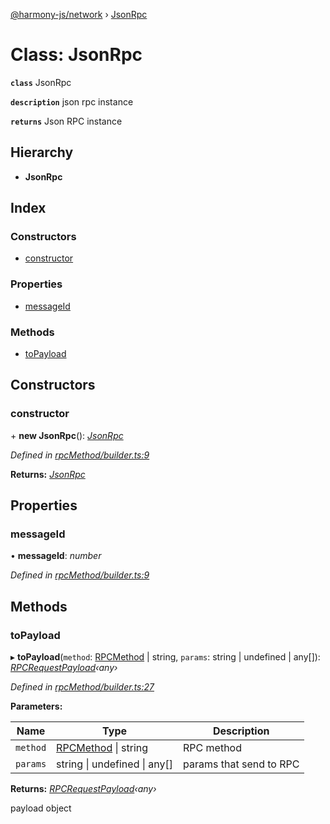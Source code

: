 [@harmony-js/network](../globals.md) › [JsonRpc](jsonrpc.md)

# Class: JsonRpc

**`class`** JsonRpc

**`description`** json rpc instance

**`returns`** Json RPC instance

## Hierarchy

* **JsonRpc**

## Index

### Constructors

* [constructor](jsonrpc.md#constructor)

### Properties

* [messageId](jsonrpc.md#messageid)

### Methods

* [toPayload](jsonrpc.md#topayload)

## Constructors

###  constructor

\+ **new JsonRpc**(): *[JsonRpc](jsonrpc.md)*

*Defined in [rpcMethod/builder.ts:9](https://github.com/FireStack-Lab/Harmony-sdk-core/blob/6759acb/packages/harmony-network/src/rpcMethod/builder.ts#L9)*

**Returns:** *[JsonRpc](jsonrpc.md)*

## Properties

###  messageId

• **messageId**: *number*

*Defined in [rpcMethod/builder.ts:9](https://github.com/FireStack-Lab/Harmony-sdk-core/blob/6759acb/packages/harmony-network/src/rpcMethod/builder.ts#L9)*

## Methods

###  toPayload

▸ **toPayload**(`method`: [RPCMethod](../enums/rpcmethod.md) | string, `params`: string | undefined | any[]): *[RPCRequestPayload](../interfaces/rpcrequestpayload.md)‹any›*

*Defined in [rpcMethod/builder.ts:27](https://github.com/FireStack-Lab/Harmony-sdk-core/blob/6759acb/packages/harmony-network/src/rpcMethod/builder.ts#L27)*

**Parameters:**

Name | Type | Description |
------ | ------ | ------ |
`method` | [RPCMethod](../enums/rpcmethod.md) &#124; string | RPC method |
`params` | string &#124; undefined &#124; any[] | params that send to RPC |

**Returns:** *[RPCRequestPayload](../interfaces/rpcrequestpayload.md)‹any›*

payload object
